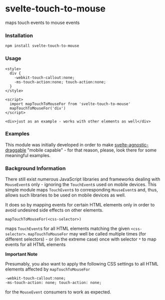 # svelte-touch-to-mouse #

maps touch events to mouse events

### Installation ###

```
npm install svelte-touch-to-mouse
```

### Usage ###

```
<style>
  div {
    -webkit-touch-callout:none;
    -ms-touch-action:none; touch-action:none;
  }
</style>

<script>
  import mapTouchToMouseFor from 'svelte-touch-to-mouse'
  mapTouchToMouseFor('div')
</script>

<div>just as an example - works with other elements as well</div>
```

### Examples ###

This module was initially developed in order to make [svelte-agnostic-draggable](https://github.com/rozek/svelte-agnostic-draggable) "mobile capable" - for that reason, please, look there for some meaningful examples.

### Background Information ###

There still exist numerous JavaScript libraries and frameworks dealing with `MouseEvent`s only - ignoring the `TouchEvent`s used on mobile devices. This simple module maps `TouchEvent`s to corresponding `MouseEvent`s and, thus, allows such libraries to be used on mobile devices as well.

It does so by mapping events for certain HTML elements only in order to avoid undesired side effects on other elements.

`mapTouchToMouseFor(<css-selector>)`

maps `TouchEvent`s for all HTML elements matching the given `<css-selector>`. `mapTouchToMouseFor` may well be called multiple times (for different selectors) - or (in the extreme case) once with selector `*` to map events for all HTML elements

**Important Note**

Presumably, you also want to apply the following CSS settings to all HTML elements affected by `mapTouchToMouseFor`

```
-webkit-touch-callout:none;
-ms-touch-action: none; touch-action: none;
```

for the `MouseEvent` consumers to work as expected.
